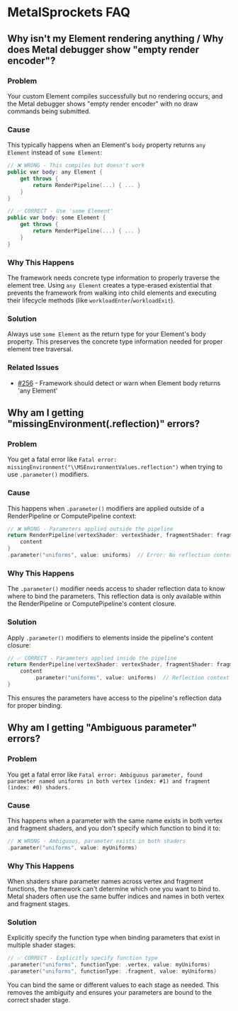 # MetalSprockets FAQ

## Why isn't my Element rendering anything / Why does Metal debugger show "empty render encoder"?

### Problem
Your custom Element compiles successfully but no rendering occurs, and the Metal debugger shows "empty render encoder" with no draw commands being submitted.

### Cause
This typically happens when an Element's `body` property returns `any Element` instead of `some Element`:

```swift
// ❌ WRONG - This compiles but doesn't work
public var body: any Element {
    get throws {
        return RenderPipeline(...) { ... }
    }
}

// ✅ CORRECT - Use 'some Element'
public var body: some Element {
    get throws {
        return RenderPipeline(...) { ... }
    }
}
```

### Why This Happens
The framework needs concrete type information to properly traverse the element tree. Using `any Element` creates a type-erased existential that prevents the framework from walking into child elements and executing their lifecycle methods (like `workloadEnter`/`workloadExit`).

### Solution
Always use `some Element` as the return type for your Element's body property. This preserves the concrete type information needed for proper element tree traversal.

### Related Issues
- [#256](https://github.com/schwa/MetalSprockets/issues/256) - Framework should detect or warn when Element body returns 'any Element'

## Why am I getting "missingEnvironment(\.reflection)" errors?

### Problem
You get a fatal error like `Fatal error: missingEnvironment("\\MSEnvironmentValues.reflection")` when trying to use `.parameter()` modifiers.

### Cause
This happens when `.parameter()` modifiers are applied outside of a RenderPipeline or ComputePipeline context:

```swift
// ❌ WRONG - Parameters applied outside the pipeline
return RenderPipeline(vertexShader: vertexShader, fragmentShader: fragmentShader) {
    content
}
.parameter("uniforms", value: uniforms)  // Error: No reflection context here!
```

### Why This Happens
The `.parameter()` modifier needs access to shader reflection data to know where to bind the parameters. This reflection data is only available within the RenderPipeline or ComputePipeline's content closure.

### Solution
Apply `.parameter()` modifiers to elements inside the pipeline's content closure:

```swift
// ✅ CORRECT - Parameters applied inside the pipeline
return RenderPipeline(vertexShader: vertexShader, fragmentShader: fragmentShader) {
    content
        .parameter("uniforms", value: uniforms)  // Reflection context available here
}
```

This ensures the parameters have access to the pipeline's reflection data for proper binding.

## Why am I getting "Ambiguous parameter" errors?

### Problem
You get a fatal error like `Fatal error: Ambiguous parameter, found parameter named uniforms in both vertex (index: #1) and fragment (index: #0) shaders.`

### Cause
This happens when a parameter with the same name exists in both vertex and fragment shaders, and you don't specify which function to bind it to:

```swift
// ❌ WRONG - Ambiguous, parameter exists in both shaders
.parameter("uniforms", value: myUniforms)
```

### Why This Happens
When shaders share parameter names across vertex and fragment functions, the framework can't determine which one you want to bind to. Metal shaders often use the same buffer indices and names in both vertex and fragment stages.

### Solution
Explicitly specify the function type when binding parameters that exist in multiple shader stages:

```swift
// ✅ CORRECT - Explicitly specify function type
.parameter("uniforms", functionType: .vertex, value: myUniforms)
.parameter("uniforms", functionType: .fragment, value: myUniforms)
```

You can bind the same or different values to each stage as needed. This removes the ambiguity and ensures your parameters are bound to the correct shader stage.